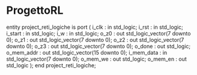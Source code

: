 # ProgettoRL

entity project_reti_logiche is
port (
i_clk : in std_logic;
i_rst : in std_logic;
i_start : in std_logic;
i_w : in std_logic;
o_z0 : out std_logic_vector(7 downto 0);
o_z1 : out std_logic_vector(7 downto 0);
o_z2 : out std_logic_vector(7 downto 0);
o_z3 : out std_logic_vector(7 downto 0);
o_done : out std_logic;
o_mem_addr : out std_logic_vector(15 downto 0);
i_mem_data : in std_logic_vector(7 downto 0);
o_mem_we : out std_logic;
o_mem_en : out std_logic
);
end project_reti_logiche;
